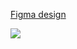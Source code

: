 <a target="__blank" href="https://www.figma.com/file/CkkDvDIjMz5zNx7dsbXJOx/BrightBearsInfo?type=design&node-id=0-1&mode=design">Figma design</a>

<img src="https://cdn.discordapp.com/attachments/715319623637270638/1146641620003999784/Frame_70.png"/>